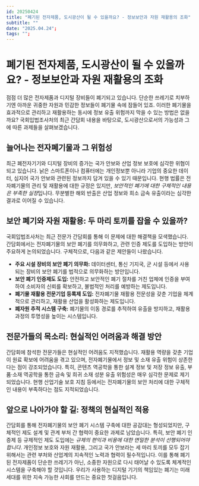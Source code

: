 ```yaml
---
id: 20250424
title: "폐기된 전자제품, 도시광산이 될 수 있을까요? - 정보보안과 자원 재활용의 조화"
subtitle: ""
date: "2025.04.24";
tags: "";
---
```


# 폐기된 전자제품, 도시광산이 될 수 있을까요? - 정보보안과 자원 재활용의 조화

점점 더 많은 전자제품과 디지털 장비들이 폐기되고 있습니다.  단순한 쓰레기로 치부하기엔 아까운 귀중한 자원과 민감한 정보들이 폐기물 속에 잠들어 있죠.  이러한 폐기물을 효과적으로 관리하고 재활용하는 동시에 정보 유출 위험까지 막을 수 있는 방법은 없을까요?  국회입법조사처의 최근 간담회 내용을 바탕으로, 도시광산으로서의 가능성과 그에 따른 과제들을 살펴보겠습니다.


## 늘어나는 전자폐기물과 그 위험성

최근 폐전자기기와 디지털 장비의 증가는 국가 안보와 산업 정보 보호에 심각한 위협이 되고 있습니다.  낡은 스마트폰이나 컴퓨터에는 개인정보뿐 아니라 기업의 중요한 데이터, 심지어 국가 안보와 관련된 정보까지 담겨 있을 수 있기 때문입니다.  현행 법률은 전자폐기물의 관리 및 재활용에 대한 규정은 있지만,  *보안적인 폐기에 대한 구체적인 내용은 부족한 실정*입니다.  무분별한 해외 반출은 산업 정보와 희소 금속 유출이라는 심각한 결과로 이어질 수 있습니다.


## 보안 폐기와 자원 재활용: 두 마리 토끼를 잡을 수 있을까?

국회입법조사처는 최근 전문가 간담회를 통해 이 문제에 대한 해결책을 모색했습니다.  간담회에서는 전자폐기물의 보안 폐기를 의무화하고, 관련 인증 제도를 도입하는 방안이 주요하게 논의되었습니다.  구체적으로, 다음과 같은 제안들이 나왔습니다.

* **주요 시설 장비의 보안 폐기 의무화:** 데이터센터, 통신 기지국, 군 시설 등에서 사용되는 장비의 보안 폐기를 법적으로 의무화하는 방안입니다.
* **보안 폐기 인증제도 도입:**  안전하고 보안적인 폐기 절차를 거친 업체에 인증을 부여하여 소비자의 신뢰를 확보하고,  불법적인 처리를 예방하는 제도입니다.
* **폐기물 재활용 전문기업 등록제 도입:** 전자폐기물 재활용 전문성을 갖춘 기업을 체계적으로 관리하고,  재활용 산업을 활성화하는 제도입니다.
* **폐자원 추적 시스템 구축:**  폐기물의 이동 경로를 추적하여 유출을 방지하고,  재활용 과정의 투명성을 높이는 시스템입니다.


## 전문가들의 목소리: 현실적인 어려움과 해결 방안

간담회에 참석한 전문가들은 현실적인 어려움도 지적했습니다.  재활용 역량을 갖춘 기업이 원료 확보에 어려움을 겪고 있으며,  전자폐기물에서 정보 및 소재 유출 위험이 상존한다는 점이 강조되었습니다.  특히, 콘텐츠 역공학을 통한 설계 정보 및 저장 정보 유출, 부품·소재 역공학을 통한 금속 및 희귀 소재 성분 유출 위험성은 매우 심각한 문제로 제기되었습니다.  현행 산업기술 보호 지침 등에서는 전자폐기물의 보안 처리에 대한 구체적인 내용이 부족하다는 점도 지적되었습니다.


## 앞으로 나아가야 할 길: 정책의 현실적인 적용

간담회를 통해 전자폐기물의 보안 폐기 시스템 구축에 대한 공감대는 형성되었지만,  구체적인 제도 설계 및 관계 부처 간 협력이 중요한 과제로 남았습니다.  특히, 보안 폐기 인증제 등 규제적인 제도 도입에는  *규제의 편익과 비용에 대한 면밀한 분석이 선행되어야 합니다*.  개인정보 보호와 자원 재활용, 그리고 국가 안보라는 세 마리 토끼를 모두 잡기 위해서는  관련 부처와 산업계의 지속적인 노력과 협력이 필수적입니다.  이를 통해 폐기된 전자제품이 단순한 쓰레기가 아닌,  소중한 자원으로 다시 태어날 수 있도록 체계적인 시스템을 구축해야 할 것입니다.  우리가 사용하는 디지털 기기의  책임있는 폐기는 미래 세대를 위한 지속 가능한 사회를 만드는 중요한 첫걸음입니다.
